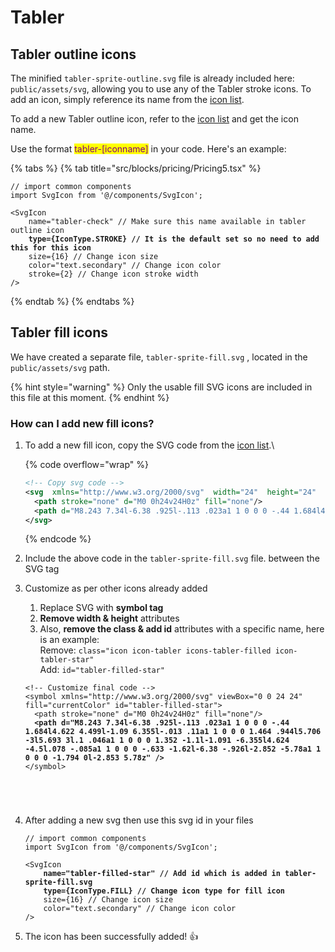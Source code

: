 # Tabler

## Tabler outline icons

The minified `tabler-sprite-outline.svg` file is already included here: `public/assets/svg`, allowing you to use any of the Tabler stroke icons. To add an icon, simply reference its name from the [icon list](https://tabler.io/icons).

To add a new Tabler outline icon, refer to the [icon list](https://tabler.io/icons) and get the icon name.&#x20;

Use the format <mark style="color:purple;">tabler-\[iconname]</mark> in your code. Here's an example:

{% tabs %}
{% tab title="src/blocks/pricing/Pricing5.tsx" %}
<pre class="language-typescript"><code class="lang-typescript">// import common components
import SvgIcon from '@/components/SvgIcon';

&#x3C;SvgIcon
    name="tabler-check" // Make sure this name available in tabler outline icon
<strong>    type={IconType.STROKE} // It is the default set so no need to add this for this icon
</strong>    size={16} // Change icon size
    color="text.secondary" // Change icon color
    stroke={2} // Change icon stroke width
/>
</code></pre>
{% endtab %}
{% endtabs %}

## Tabler fill icons

We have created a separate file, `tabler-sprite-fill.svg` , located in the `public/assets/svg` path.&#x20;

{% hint style="warning" %}
Only the usable fill SVG icons are included in this file at this moment.
{% endhint %}

### How can I add new fill icons?

1.  To add a new fill icon, copy the SVG code from the [icon list](https://tabler.io/icons).\


    {% code overflow="wrap" %}
    ```svg
    <!-- Copy svg code -->
    <svg  xmlns="http://www.w3.org/2000/svg"  width="24"  height="24"  viewBox="0 0 24 24"  fill="currentColor"  class="icon icon-tabler icons-tabler-filled icon-tabler-star">
      <path stroke="none" d="M0 0h24v24H0z" fill="none"/>
      <path d="M8.243 7.34l-6.38 .925l-.113 .023a1 1 0 0 0 -.44 1.684l4.622 4.499l-1.09 6.355l-.013 .11a1 1 0 0 0 1.464 .944l5.706 -3l5.693 3l.1 .046a1 1 0 0 0 1.352 -1.1l-1.091 -6.355l4.624 -4.5l.078 -.085a1 1 0 0 0 -.633 -1.62l-6.38 -.926l-2.852 -5.78a1 1 0 0 0 -1.794 0l-2.853 5.78z" />
    </svg>
    ```
    {% endcode %}
2. Include the above code in the `tabler-sprite-fill.svg` file. between the SVG tag
3.  Customize as per other icons already added

    1. Replace SVG with **symbol tag**
    2. **Remove width & height** attributes
    3. Also, **remove the class & add id** attributes with a specific name, here is an example:\
       Remove: `class="icon icon-tabler icons-tabler-filled icon-tabler-star"`\
       Add: `id="tabler-filled-star"`

    <pre class="language-javascript" data-title="tabler-sprite-fill.svg file"><code class="lang-javascript">&#x3C;!-- Customize final code -->
    &#x3C;symbol xmlns="http://www.w3.org/2000/svg" viewBox="0 0 24 24" fill="currentColor" id="tabler-filled-star">
      &#x3C;path stroke="none" d="M0 0h24v24H0z" fill="none"/>
    <strong>  &#x3C;path d="M8.243 7.34l-6.38 .925l-.113 .023a1 1 0 0 0 -.44 1.684l4.622 4.499l-1.09 6.355l-.013 .11a1 1 0 0 0 1.464 .944l5.706 -3l5.693 3l.1 .046a1 1 0 0 0 1.352 -1.1l-1.091 -6.355l4.624 -4.5l.078 -.085a1 1 0 0 0 -.633 -1.62l-6.38 -.926l-2.852 -5.78a1 1 0 0 0 -1.794 0l-2.853 5.78z" />
    </strong>&#x3C;/symbol>  




    </code></pre>

    &#x20;
4.  After adding a new svg then use this svg id in your files

    <pre class="language-typescript" data-title="Icon.tsx file (example)"><code class="lang-typescript">// import common components
    import SvgIcon from '@/components/SvgIcon';

    &#x3C;SvgIcon
    <strong>    name="tabler-filled-star" // Add id which is added in tabler-sprite-fill.svg
    </strong><strong>    type={IconType.FILL} // Change icon type for fill icon
    </strong>    size={16} // Change icon size
        color="text.secondary" // Change icon color
    />
    </code></pre>


5. The icon has been successfully added! 👍
